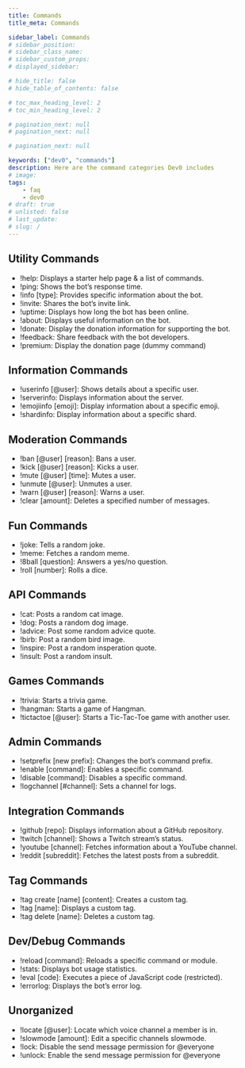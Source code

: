 ```yaml
---
title: Commands
title_meta: Commands

sidebar_label: Commands
# sidebar_position: 
# sidebar_class_name:
# sidebar_custom_props: 
# displayed_sidebar:

# hide_title: false
# hide_table_of_contents: false

# toc_max_heading_level: 2
# toc_min_heading_level: 2

# pagination_next: null
# pagination_next: null

# pagination_next: null

keywords: ["dev0", "commands"]
description: Here are the command categories Dev0 includes
# image: 
tags:
    - faq
    - dev0
# draft: true
# unlisted: false
# last_update: 
# slug: /
---
```

## Utility Commands
- !help: Displays a starter help page & a list of commands.
- !ping: Shows the bot’s response time.
- !info [type]: Provides specific information about the bot.
- !invite: Shares the bot’s invite link.
- !uptime: Displays how long the bot has been online.
- !about: Displays useful information on the bot.
- !donate: Display the donation information for supporting the bot.
- !feedback: Share feedback with the bot developers.
- !premium: Display the donation page (dummy command)
## Information Commands
- !userinfo [@user]: Shows details about a specific user.
- !serverinfo: Displays information about the server.
- !emojiinfo [emoji]: Display information about a specific emoji.
- !shardinfo: Display information about a specific shard.
## Moderation Commands
- !ban [@user] [reason]: Bans a user.
- !kick [@user] [reason]: Kicks a user.
- !mute [@user] [time]: Mutes a user.
- !unmute [@user]: Unmutes a user.
- !warn [@user] [reason]: Warns a user.
- !clear [amount]: Deletes a specified number of messages.
## Fun Commands
- !joke: Tells a random joke.
- !meme: Fetches a random meme.
- !8ball [question]: Answers a yes/no question.
- !roll [number]: Rolls a dice.
## API Commands
- !cat: Posts a random cat image.
- !dog: Posts a random dog image.
- !advice: Post some random advice quote.
- !birb: Post a random bird image.
- !inspire: Post a random insperation quote.
- !insult: Post a random insult.
## Games Commands
- !trivia: Starts a trivia game.
- !hangman: Starts a game of Hangman.
- !tictactoe [@user]: Starts a Tic-Tac-Toe game with another user.
## Admin Commands
- !setprefix [new prefix]: Changes the bot’s command prefix.
- !enable [command]: Enables a specific command.
- !disable [command]: Disables a specific command.
- !logchannel [#channel]: Sets a channel for logs.
## Integration Commands
- !github [repo]: Displays information about a GitHub repository.
- !twitch [channel]: Shows a Twitch stream’s status.
- !youtube [channel]: Fetches information about a YouTube channel.
- !reddit [subreddit]: Fetches the latest posts from a subreddit.
## Tag Commands 
- !tag create [name] [content]: Creates a custom tag.
- !tag [name]: Displays a custom tag.
- !tag delete [name]: Deletes a custom tag.
## Dev/Debug Commands
- !reload [command]: Reloads a specific command or module.
- !stats: Displays bot usage statistics.
- !eval [code]: Executes a piece of JavaScript code (restricted).
- !errorlog: Displays the bot’s error log.
## Unorganized
- !locate [@user]: Locate which voice channel a member is in.
- !slowmode [amount]: Edit a specific channels slowmode.
- !lock: Disable the send message permission for @everyone
- !unlock: Enable the send message permission for @everyone
